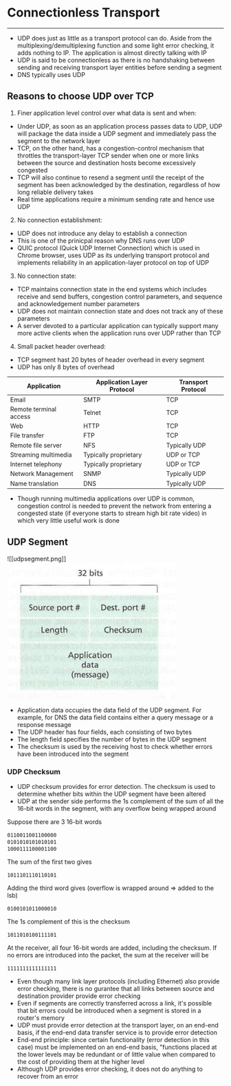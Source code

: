 # Connectionless Transport
---
- UDP does just as little as a transport protocol can do. Aside from the multiplexing/demultiplexing function and some light error checking, it adds nothing to IP. The application is almost directly talking with IP
- UDP is said to be connectionless as there is no handshaking between sending and receiving transport layer entities before sending a segment
- DNS typically uses UDP

## Reasons to choose UDP over TCP

1. Finer application level control over what data is sent and when: 
- Under UDP, as soon as an application process passes data to UDP, UDP will package the data inside a UDP segment and immediately pass the segment to the network layer 
- TCP, on the other hand, has a congestion-control mechanism that throttles the transport-layer TCP sender when one or more links between the source and destination hosts become excessively congested 
- TCP will also continue to resend a segment until the receipt of the segment has been acknowledged by the destination, regardless of how long reliable delivery takes 
- Real time applications require a minimum sending rate and hence use UDP

2. No connection establishment: 
- UDP does not introduce any delay to establish a connection
- This is one of the prinicpal reason why DNS runs over UDP
- QUIC protocol (Quick UDP Internet Connection) which is used in Chrome browser, uses UDP as its underlying transport protocol and implements reliability in an application-layer protocol on top of UDP

3. No connection state: 
- TCP maintains connection state in the end systems which includes receive and send buffers, congestion control parameters, and sequence and acknowledgement number parameters
- UDP does not maintain connection state and does not track any of these parameters
- A server devoted to a particular application can typically support many more active clients when the application runs over UDP rather than TCP

4. Small packet header overhead:
- TCP segment hast 20 bytes of header overhead in every segment
- UDP has only 8 bytes of overhead

| Application            | Application Layer Protocol | Transport Protocol |
| ---------------------- | -------------------------- | ------------------ |
| Email                  | SMTP                       | TCP                |
| Remote terminal access | Telnet                     | TCP                |
| Web                    | HTTP                       | TCP                |
| File transfer          | FTP                        | TCP                |
| Remote file server     | NFS                        | Typically UDP      |
| Streaming multimedia   | Typically proprietary      | UDP or TCP         |
| Internet telephony     | Typically proprietary      | UDP or TCP         |
| Network Management     | SNMP                       | Typically UDP      |
| Name translation       | DNS                        | Typically UDP                   |

- Though running multimedia applications over UDP is common, congestion control is needed to prevent the network from entering a congested state (if everyone starts to stream high bit rate video) in which very little useful work is done

## UDP Segment

![[udpsegment.png]]
 ![udpsegment](https://github.com/Shogunkayo/PES_Notes/blob/main/Computer%20Networks/Images/udpsegment.png)
- Application data occupies the data field of the UDP segment. For example, for DNS the data field contains either a query message or a response message
- The UDP header has four fields, each consisting of two bytes
- The length field specifies the number of bytes in the UDP segment
- The checksum is used by the receiving host to check whether errors have been introduced into the segment

### UDP Checksum
- UDP checksum provides for error detection. The checksum is used to determine whether bits within the UDP segment have been altered 
- UDP at the sender side performs the 1s complement of the sum of all the 16-bit words in the segment, with any overflow being wrapped around

Suppose there are 3 16-bit words
```
0110011001100000
0101010101010101
1000111100001100
```

The sum of the first two gives
```
1011101110110101
```

Adding the third word gives (overflow is wrapped around => added to the lsb)
```
0100101011000010
```

The 1s complement of this is the checksum
```
1011010100111101
```

At the receiver, all four 16-bit words are added, including the checksum. If no errors are introduced into the packet, the sum at the receiver will be 
```
1111111111111111
```

- Even though many link layer protocols (including Ethernet) also provide error checking, there is no gurantee that all links between source and destination provider provide error checking
- Even if segments are correctly transferred across a link, it's possible that bit errors could be introduced when a segment is stored in a router's memory
- UDP must provide error detection at the transport layer, on an end-end basis, if the end-end data transfer service is to provide error detection
- End-end principle: since certain functionality (error detection in this case) must be implemented on an end-end basis, "functions placed at the lower levels may be redundant or of little value when compared to the cost of providing them at the higher level
- Although UDP provides error checking, it does not do anything to recover from an error